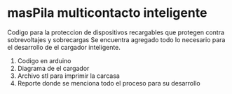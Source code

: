 # masPila multicontacto inteligente
Codigo para la proteccion de dispositivos recargables que protegen contra sobrevoltajes y sobrecargas
Se encuentra agregado todo lo necesario para el desarrollo de el cargador inteligente.
1. Codigo en arduino
2. Diagrama de el cargador
3. Archivo stl para imprimir la carcasa
4. Reporte donde se menciona todo el proceso para su desarrollo
